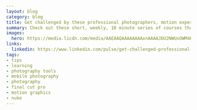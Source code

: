 ```yaml
---
layout: blog
category: blog
title: Get challenged by these professional photographers, motion experts and videographers through weekly, 10 minute video courses
summary: Check out these short, weekly, 10 minute series of courses that can help you keep up with the latest and challenge you to practice your skills. You'll learn about photo gear, get inspired by critiques, learn from practicing professional photographers, learn about the latest tools, mobile photography, Final Cut Pro, motion graphics and Nuke.
images:
  hero: https://media.licdn.com/media/AAEAAQAAAAAAAAxnAAAAJDU2NWUxOWM4LTM0MTctNDQ2Mi1iODYyLTJmNzczOTgzYmY5Ng.png
links:
  linkedin: https://www.linkedin.com/pulse/get-challenged-professional-photographers-motion-10-video-villalobos
tags:
- tips
- learning
- photography tools
- mobile photography
- photography
- final cut pro
- motion graphics
- nuke
---
```

